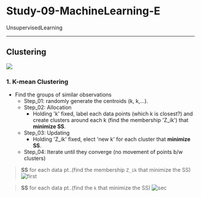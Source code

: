 # Study-09-MachineLearning-E
UnsupervisedLearning

----------------------------------------------------------------------------------------------------------------------------------------
## Clustering
<img src="https://user-images.githubusercontent.com/31917400/41802151-ac0d97dc-7676-11e8-8c9f-30623f45fbbe.jpg" />

### 1. K-mean Clustering
 - Find the groups of similar observations
   - Step_01: randomly generate the centroids (k, k,...).
   - Step_02: Allocation
     - Holding 'k' fixed, label each data points (which k is closest?) and create clusters around each k (find the membership 'Z_ik') that **minimize SS**.
   - Step_03: Updating
     - Holding 'Z_ik' fixed, elect 'new k' for each cluster that **minimize SS**.
   - Step_04: Iterate until they converge (no movement of points b/w clusters)
> **SS** for each data pt..(find the membership `Z_ik` that minimize the SS)
![first](http://www.sciweavers.org/upload/Tex2Img_1529748773/render.png)

> **SS** for each data pt..(find the `k` that minimize the SS)
![sec](http://www.sciweavers.org/upload/Tex2Img_1529755147/render.png)

































































































